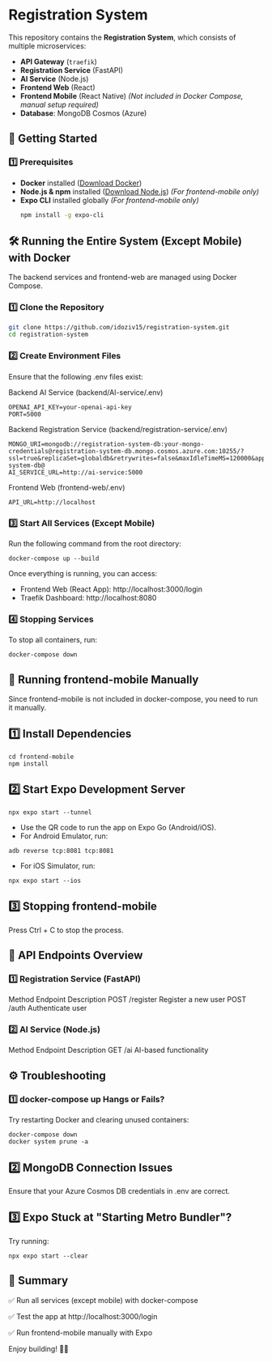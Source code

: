 # Registration System

This repository contains the **Registration System**, which consists of multiple microservices:
- **API Gateway** (`traefik`)
- **Registration Service** (FastAPI)
- **AI Service** (Node.js)
- **Frontend Web** (React)
- **Frontend Mobile** (React Native) *(Not included in Docker Compose, manual setup required)*
- **Database**: MongoDB Cosmos (Azure)

## **🚀 Getting Started**

### **1️⃣ Prerequisites**
- **Docker** installed ([Download Docker](https://www.docker.com/get-started))
- **Node.js & npm** installed ([Download Node.js](https://nodejs.org/)) *(For frontend-mobile only)*
- **Expo CLI** installed globally *(For frontend-mobile only)*
  ```sh
  npm install -g expo-cli
  ```

## **🛠 Running the Entire System (Except Mobile) with Docker**
The backend services and frontend-web are managed using Docker Compose.

### **1️⃣ Clone the Repository**
  ```sh
git clone https://github.com/idoziv15/registration-system.git
cd registration-system
  ```

### **2️⃣ Create Environment Files**
Ensure that the following .env files exist:

Backend AI Service (backend/AI-service/.env)
```
OPENAI_API_KEY=your-openai-api-key
PORT=5000
```

Backend Registration Service (backend/registration-service/.env)
```
MONGO_URI=mongodb://registration-system-db:your-mongo-credentials@registration-system-db.mongo.cosmos.azure.com:10255/?ssl=true&replicaSet=globaldb&retrywrites=false&maxIdleTimeMS=120000&appName=@registration-system-db@
AI_SERVICE_URL=http://ai-service:5000
```

Frontend Web (frontend-web/.env)
```
API_URL=http://localhost
```

### **3️⃣ Start All Services (Except Mobile)**
Run the following command from the root directory:
```
docker-compose up --build
```

Once everything is running, you can access:

- Frontend Web (React App): http://localhost:3000/login
- Traefik Dashboard: http://localhost:8080

### **4️⃣ Stopping Services**
To stop all containers, run:
```
docker-compose down
```

## **📱 Running frontend-mobile Manually**
Since frontend-mobile is not included in docker-compose, you need to run it manually.

## **1️⃣ Install Dependencies**
```
cd frontend-mobile
npm install
```

## **2️⃣ Start Expo Development Server**
```
npx expo start --tunnel
```

- Use the QR code to run the app on Expo Go (Android/iOS).
- For Android Emulator, run:
```
adb reverse tcp:8081 tcp:8081
```

- For iOS Simulator, run:
```
npx expo start --ios
```

## **3️⃣ Stopping frontend-mobile**
Press Ctrl + C to stop the process.


## **📌 API Endpoints Overview**
### **1️⃣ Registration Service (FastAPI)**
Method	Endpoint	Description
POST	/register	Register a new user
POST	/auth	Authenticate user

### **2️⃣ AI Service (Node.js)**

Method	Endpoint	Description
GET	/ai	AI-based functionality

## **⚙️ Troubleshooting**
### **1️⃣ docker-compose up Hangs or Fails?**
Try restarting Docker and clearing unused containers:
```
docker-compose down
docker system prune -a
```

## **2️⃣ MongoDB Connection Issues**
Ensure that your Azure Cosmos DB credentials in .env are correct.

## **3️⃣ Expo Stuck at "Starting Metro Bundler"?**
Try running:
```
npx expo start --clear
```

## **🚀 Summary**
✅ Run all services (except mobile) with docker-compose

✅ Test the app at http://localhost:3000/login

✅ Run frontend-mobile manually with Expo

Enjoy building! 🚀🔥
